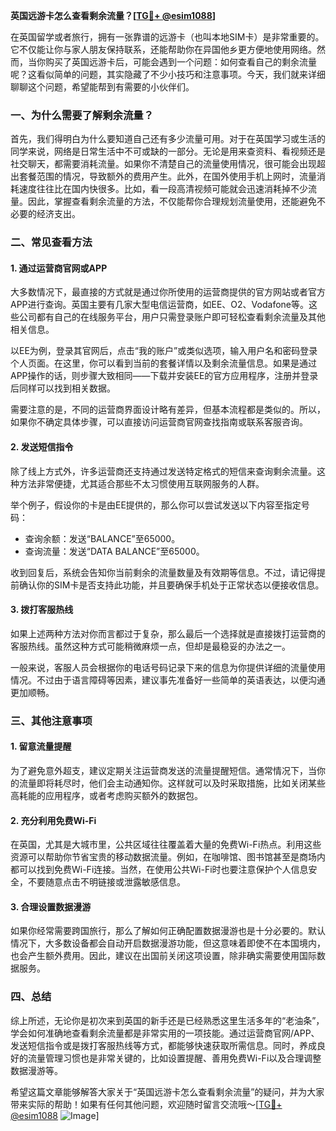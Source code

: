 **英国远游卡怎么查看剩余流量？[[TG💪+ @esim1088](https://t.me/s/esim1088)]**

在英国留学或者旅行，拥有一张靠谱的远游卡（也叫本地SIM卡）是非常重要的。它不仅能让你与家人朋友保持联系，还能帮助你在异国他乡更方便地使用网络。然而，当你购买了英国远游卡后，可能会遇到一个问题：如何查看自己的剩余流量呢？这看似简单的问题，其实隐藏了不少小技巧和注意事项。今天，我们就来详细聊聊这个问题，希望能帮到有需要的小伙伴们。

### 一、为什么需要了解剩余流量？

首先，我们得明白为什么要知道自己还有多少流量可用。对于在英国学习或生活的同学来说，网络是日常生活中不可或缺的一部分。无论是用来查资料、看视频还是社交聊天，都需要消耗流量。如果你不清楚自己的流量使用情况，很可能会出现超出套餐范围的情况，导致额外的费用产生。此外，在国外使用手机上网时，流量消耗速度往往比在国内快很多。比如，看一段高清视频可能就会迅速消耗掉不少流量。因此，掌握查看剩余流量的方法，不仅能帮你合理规划流量使用，还能避免不必要的经济支出。

### 二、常见查看方法

#### 1. **通过运营商官网或APP**
  
大多数情况下，最直接的方式就是通过你所使用的运营商提供的官方网站或者官方APP进行查询。英国主要有几家大型电信运营商，如EE、O2、Vodafone等。这些公司都有自己的在线服务平台，用户只需登录账户即可轻松查看剩余流量及其他相关信息。

以EE为例，登录其官网后，点击“我的账户”或类似选项，输入用户名和密码登录个人页面。在这里，你可以看到当前的套餐详情以及剩余流量信息。如果是通过APP操作的话，则步骤大致相同——下载并安装EE的官方应用程序，注册并登录后同样可以找到相关数据。

需要注意的是，不同的运营商界面设计略有差异，但基本流程都是类似的。所以，如果你不确定具体步骤，可以直接访问运营商官网查找指南或联系客服咨询。

#### 2. **发送短信指令**

除了线上方式外，许多运营商还支持通过发送特定格式的短信来查询剩余流量。这种方法非常便捷，尤其适合那些不太习惯使用互联网服务的人群。

举个例子，假设你的卡是由EE提供的，那么你可以尝试发送以下内容至指定号码：
- 查询余额：发送“BALANCE”至65000。
- 查询流量：发送“DATA BALANCE”至65000。

收到回复后，系统会告知你当前剩余的流量数量及有效期等信息。不过，请记得提前确认你的SIM卡是否支持此功能，并且要确保手机处于正常状态以便接收信息。

#### 3. **拨打客服热线**

如果上述两种方法对你而言都过于复杂，那么最后一个选择就是直接拨打运营商的客服热线。虽然这种方式可能稍微麻烦一点，但却是最稳妥的办法之一。

一般来说，客服人员会根据你的电话号码记录下来的信息为你提供详细的流量使用情况。不过由于语言障碍等因素，建议事先准备好一些简单的英语表达，以便沟通更加顺畅。

### 三、其他注意事项

#### 1. **留意流量提醒**

为了避免意外超支，建议定期关注运营商发送的流量提醒短信。通常情况下，当你的流量即将耗尽时，他们会主动通知你。这样就可以及时采取措施，比如关闭某些高耗能的应用程序，或者考虑购买额外的数据包。

#### 2. **充分利用免费Wi-Fi**

在英国，尤其是大城市里，公共区域往往覆盖着大量的免费Wi-Fi热点。利用这些资源可以帮助你节省宝贵的移动数据流量。例如，在咖啡馆、图书馆甚至是商场内都可以找到免费Wi-Fi连接。当然，在使用公共Wi-Fi时也要注意保护个人信息安全，不要随意点击不明链接或泄露敏感信息。

#### 3. **合理设置数据漫游**

如果你经常需要跨国旅行，那么了解如何正确配置数据漫游也是十分必要的。默认情况下，大多数设备都会自动开启数据漫游功能，但这意味着即使不在本国境内，也会产生额外费用。因此，建议在出国前关闭这项设置，除非确实需要使用国际数据服务。

### 四、总结

综上所述，无论你是初次来到英国的新手还是已经熟悉这里生活多年的“老油条”，学会如何准确地查看剩余流量都是非常实用的一项技能。通过运营商官网/APP、发送短信指令或是拨打客服热线等方式，都能够快速获取所需信息。同时，养成良好的流量管理习惯也是非常关键的，比如设置提醒、善用免费Wi-Fi以及合理调整数据漫游等。

希望这篇文章能够解答大家关于“英国远游卡怎么查看剩余流量”的疑问，并为大家带来实际的帮助！如果有任何其他问题，欢迎随时留言交流哦～[[TG💪+ @esim1088](https://t.me/s/esim1088) ![Image](https://i.postimg.cc/4NQfJmqS/Snipaste-2025-05-13-00-14-12.png)]